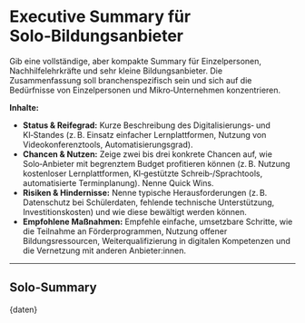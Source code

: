 <!-- summary_solo.md -->
# Executive Summary für Solo‑Bildungsanbieter

Gib eine vollständige, aber kompakte Summary für Einzelpersonen, Nachhilfelehrkräfte und sehr kleine Bildungsanbieter.  Die Zusammenfassung soll branchenspezifisch sein und sich auf die Bedürfnisse von Einzelpersonen und Mikro‑Unternehmen konzentrieren.

**Inhalte:**

* **Status & Reifegrad:** Kurze Beschreibung des Digitalisierungs‑ und KI‑Standes (z. B. Einsatz einfacher Lernplattformen, Nutzung von Videokonferenztools, Automatisierungsgrad).
* **Chancen & Nutzen:** Zeige zwei bis drei konkrete Chancen auf, wie Solo‑Anbieter mit begrenztem Budget profitieren können (z. B. Nutzung kostenloser Lernplattformen, KI‑gestützte Schreib‑/Sprachtools, automatisierte Terminplanung).  Nenne Quick Wins.
* **Risiken & Hindernisse:** Nenne typische Herausforderungen (z. B. Datenschutz bei Schülerdaten, fehlende technische Unterstützung, Investitionskosten) und wie diese bewältigt werden können.
* **Empfohlene Maßnahmen:** Empfehle einfache, umsetzbare Schritte, wie die Teilnahme an Förderprogrammen, Nutzung offener Bildungsressourcen, Weiterqualifizierung in digitalen Kompetenzen und die Vernetzung mit anderen Anbieter:innen.

---

## Solo‑Summary

{daten}